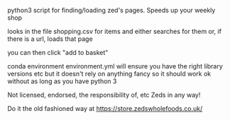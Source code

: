 python3 script for finding/loading zed's pages. Speeds up your weekly shop

looks in the file shopping.csv for items and either searches for them or, if there is a url, loads that page

you can then click "add to basket"

conda environment environment.yml will ensure you have the right library versions etc but it doesn't rely on anything fancy so it should work ok without as long as you have python 3

Not licensed, endorsed, the responsibility of, etc Zeds in any way!

Do it the old fashioned way at
https://store.zedswholefoods.co.uk/
